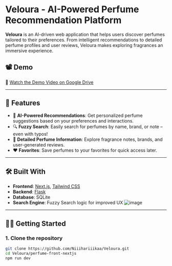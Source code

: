 # Veloura - AI-Powered Perfume Recommendation Platform

**Veloura** is an AI-driven web application that helps users discover perfumes tailored to their preferences. From intelligent recommendations to detailed perfume profiles and user reviews, Veloura makes exploring fragrances an immersive experience.

## 📽 Demo

🎥 [Watch the Demo Video on Google Drive](https://drive.google.com/file/d/13vlrXTaHeQVxX6HdbRenC0XdseDkSiy8/view?usp=sharing)


---

## 🚀 Features

- 🤖 **AI-Powered Recommendations**: Get personalized perfume suggestions based on your preferences and interactions.
- 🔍 **Fuzzy Search**: Easily search for perfumes by name, brand, or note – even with typos!
- 📖 **Detailed Perfume Information**: Explore fragrance notes, brands, and user-generated reviews.
- ❤️ **Favorites**: Save perfumes to your favorites for quick access later.

---

## 🛠 Built With

- **Frontend**: [Next.js](https://nextjs.org/), [Tailwind CSS](https://tailwindcss.com/)
- **Backend**: [Flask](https://flask.palletsprojects.com/)
- **Database**: SQLite
- **Search Engine**: Fuzzy Search logic for improved UX
![image](https://github.com/user-attachments/assets/12df27d3-5273-4715-9fc5-8f2a38e48449)


---

## 🧑‍💻 Getting Started

### 1. Clone the repository

```bash
git clone https://github.com/Niiihariiikaa/Veloura.git
cd Veloura/perfume-front-nextjs
npm run dev




